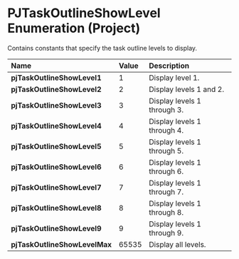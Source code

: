 
# PJTaskOutlineShowLevel Enumeration (Project)

Contains constants that specify the task outline levels to display.



|**Name**|**Value**|**Description**|
|:-----|:-----|:-----|
| **pjTaskOutlineShowLevel1**|1|Display level 1.|
| **pjTaskOutlineShowLevel2**|2|Display levels 1 and 2.|
| **pjTaskOutlineShowLevel3**|3|Display levels 1 through 3.|
| **pjTaskOutlineShowLevel4**|4|Display levels 1 through 4.|
| **pjTaskOutlineShowLevel5**|5|Display levels 1 through 5.|
| **pjTaskOutlineShowLevel6**|6|Display levels 1 through 6.|
| **pjTaskOutlineShowLevel7**|7|Display levels 1 through 7.|
| **pjTaskOutlineShowLevel8**|8|Display levels 1 through 8.|
| **pjTaskOutlineShowLevel9**|9|Display levels 1 through 9.|
| **pjTaskOutlineShowLevelMax**|65535|Display all levels.|
